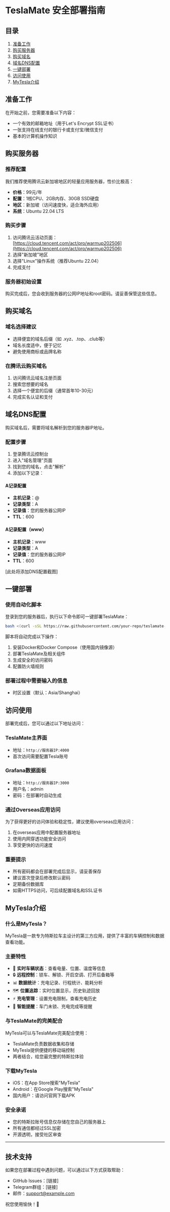 # TeslaMate 安全部署指南

## 目录
1. [准备工作](#准备工作)
2. [购买服务器](#购买服务器)
3. [购买域名](#购买域名)
4. [域名DNS配置](#域名dns配置)
5. [一键部署](#一键部署)
6. [访问使用](#访问使用)
7. [MyTesla介绍](#mytesla介绍)

## 准备工作

在开始之前，您需要准备以下内容：
- 一个有效的邮箱地址（用于Let's Encrypt SSL证书）
- 一张支持在线支付的银行卡或支付宝/微信支付
- 基本的计算机操作知识

## 购买服务器

### 推荐配置
我们推荐使用腾讯云新加坡地区的轻量应用服务器，性价比极高：
- **价格**：99元/年
- **配置**：1核CPU、2GB内存、30GB SSD硬盘
- **地区**：新加坡（访问速度快，适合海外应用）
- **系统**：Ubuntu 22.04 LTS

### 购买步骤
1. 访问腾讯云活动页面：[https://cloud.tencent.com/act/pro/warmup202506](https://cloud.tencent.com/act/pro/warmup202506)
2. 选择"新加坡"地区
3. 选择"Linux"操作系统（推荐Ubuntu 22.04）
4. 完成支付

### 服务器初始设置
购买完成后，您会收到服务器的公网IP地址和root密码。请妥善保管这些信息。

## 购买域名

### 域名选择建议
- 选择便宜的域名后缀（如 .xyz、.top、.club等）
- 域名长度适中，便于记忆
- 避免使用商标或品牌名称

### 在腾讯云购买域名
1. 访问腾讯云域名注册页面
2. 搜索您想要的域名
3. 选择一个便宜的后缀（通常首年10-30元）
4. 完成实名认证和支付

## 域名DNS配置

购买域名后，需要将域名解析到您的服务器IP地址。

### 配置步骤
1. 登录腾讯云控制台
2. 进入"域名管理"页面
3. 找到您的域名，点击"解析"
4. 添加以下记录：

#### A记录配置
- **主机记录**：@
- **记录类型**：A
- **记录值**：您的服务器公网IP
- **TTL**：600

#### A记录配置（www）
- **主机记录**：www
- **记录类型**：A
- **记录值**：您的服务器公网IP
- **TTL**：600

[此处将添加DNS配置截图]

## 一键部署

### 使用自动化脚本

登录到您的服务器后，执行以下命令即可一键部署TeslaMate：

```bash
bash <(curl -sSL https://raw.githubusercontent.com/your-repo/teslamate-deploy/main/install-simple.sh)
```

脚本将自动完成以下操作：
1. 安装Docker和Docker Compose（使用国内镜像源）
2. 部署TeslaMate及相关组件
3. 生成安全的访问密码
4. 配置防火墙规则

### 部署过程中需要输入的信息
- 时区设置（默认：Asia/Shanghai）

## 访问使用

部署完成后，您可以通过以下地址访问：

### TeslaMate主界面
- 地址：`http://服务器IP:4000`
- 首次访问需要配置Tesla账号

### Grafana数据面板
- 地址：`http://服务器IP:3000`
- 用户名：admin
- 密码：在部署时自动生成

### 通过Overseas应用访问
为了获得更好的访问体验和稳定性，建议使用overseas应用访问：
1. 在overseas应用中配置服务器地址
2. 使用内网穿透功能安全访问
3. 享受更快的访问速度

### 重要提示
- 所有密码都会在部署完成后显示，请妥善保存
- 建议首次登录后修改默认密码
- 定期备份数据库
- 如需HTTPS访问，可后续配置域名和SSL证书

## MyTesla介绍

### 什么是MyTesla？
MyTesla是一款专为特斯拉车主设计的第三方应用，提供了丰富的车辆控制和数据查看功能。

### 主要特性
- 🚗 **实时车辆状态**：查看电量、位置、温度等信息
- 🔒 **远程控制**：锁车、解锁、开启空调、打开后备箱等
- 📊 **数据统计**：充电记录、行程统计、能耗分析
- 🗺️ **位置追踪**：实时位置显示，历史轨迹回放
- ⚡ **充电管理**：设置充电限制，查看充电历史
- 🔔 **智能提醒**：车门未锁、充电完成等提醒

### 与TeslaMate的完美配合
MyTesla可以与TeslaMate完美配合使用：
- TeslaMate负责数据收集和存储
- MyTesla提供便捷的移动端控制
- 两者结合，给您最完整的特斯拉体验

### 下载MyTesla
- iOS：在App Store搜索"MyTesla"
- Android：在Google Play搜索"MyTesla"
- 国内用户：请访问官网下载APK

### 安全承诺
- 您的特斯拉账号信息仅存储在您自己的服务器上
- 所有通信都经过SSL加密
- 开源透明，接受社区审查

---

## 技术支持

如果您在部署过程中遇到问题，可以通过以下方式获取帮助：
- GitHub Issues：[链接]
- Telegram群组：[链接]
- 邮件：support@example.com

祝您使用愉快！🎉